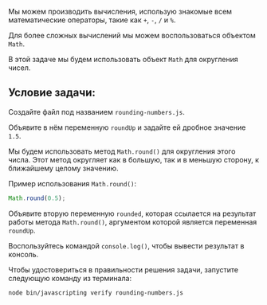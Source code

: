 Мы можем производить вычисления, использую знакомые всем математические операторы, такие как `+`, `-`, `/` и `%`.

Для более сложных вычислений мы можем воспользоваться объектом `Math`.

В этой задаче мы будем использовать объект `Math` для округления чисел.

## Условие задачи:

Создайте файл под названием `rounding-numbers.js`.

Объявите в нём переменную `roundUp` и задайте ей дробное значение `1.5`.

Мы будем использовать метод `Math.round()` для округления этого числа. Этот метод округляет как в большую, так и в меньшую сторону, к ближайшему целому значению.

Пример использования `Math.round()`:

```js
Math.round(0.5);
```

Объявите вторую переменную `rounded`, которая ссылается на результат работы метода `Math.round()`, аргументом которой является переменная `roundUp`.

Воспользуйтесь командой `console.log()`, чтобы вывести результат в консоль.

Чтобы удостовериться в правильности решения задачи, запустите следующую команду из терминала:

```bash
node bin/javascripting verify rounding-numbers.js
```
